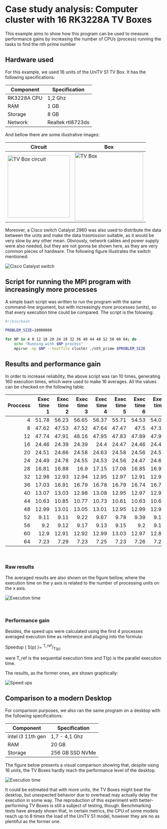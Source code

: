 # Case study analysis: Computer cluster with 16 RK3228A TV Boxes

This example aims to show how this program can be used to measure performance gains
by increasing the number of CPUs (process) running the tasks to find the nth prime number

## Hardware used

For this example, we used 16 units of the UniTV S1 TV Box. It has the following specifications:

Component   | Specification
------------|-------------------
RK3228A CPU |       1,2 Ghz
RAM         |       1 GB
Storage     |       8 GB
Network     | Realtek rtl8723ds

And bellow there are some illustrative images:

|Circuit      | Box        |
|-------------|------------|
| <img src=".assets/unitvs1-placa.png" alt="TV Box circuit" width="200"> | <img src=".assets/unitvs1-box.png" alt="TV Box" width="220">|

Moreover, a Cisco switch Catalyst 2960 was also used to distribute the data between the units and
make the data trasmission suitable, as it would be very slow by any other mean. Obviously, network
cables and power supply were also needed, but they are not gonna be shown here, as they are very
common pieces of hardware. The following figure illustrates the switch mentioned:

![Cisco Catalyst switch](.assets/CiscoCatalyst.png)

## Script for running the MPI program with increasingly more processes

A simple bash script was written to run the program with the same command-line argument, but with increasingly
more processes (units), so that every execution time could be compared. The script is the folowing:

```bash
#!/bin/bash

PROBLEM_SIZE=10000000

for NP in 4 8 12 16 20 24 28 32 36 40 44 48 52 56 60 64; do
    echo "Running with $NP process"
    mpirun -np $NP --hostfile cluster ./nth_prime $PROBLEM_SIZE
```

## Results and performance gain

In order to increase reliability, the above script was ran 10 times, generating 160 execution times, which were used to make 16 averages. All the values can be checked on the following table:

|   Proccess |   Exec time 1 |   Exec time 2 |   Exec time 3 |   Exec time 4 |   Exec time 5 |   Exec time 6 |   Exec time 7 |   Exec time 8 |   Exec time 9 |   Exec time 10 |
|------------:|-------------:|-------------:|-------------:|-------------:|-------------:|-------------:|-------------:|-------------:|-------------:|--------------:|
|           4 |        51.78 |        56.23 |        56.65 |        56.37 |        55.71 |        54.53 |        54.09 |        49.19 |        47.71 |         47.64 |
|           8 |        47.62 |        47.53 |        47.52 |        47.64 |        47.47 |        47.5  |        47.33 |        45.83 |        38.93 |         31.97 |
|          12 |        47.74 |        47.91 |        48.16 |        47.95 |        47.83 |        47.89 |        47.95 |        47.73 |        39.75 |         31.39 |
|          16 |        24.46 |        24.39 |        24.39 |        24.4  |        24.47 |        24.46 |        24.46 |        24.49 |        22.9  |         17.48 |
|          20 |        24.51 |        24.66 |        24.58 |        24.63 |        24.58 |        24.56 |        24.55 |        24.53 |        22.53 |         16.74 |
|          24 |        24.49 |        24.78 |        24.55 |        24.53 |        24.56 |        24.47 |        24.64 |        24.54 |        23.92 |         16.92 |
|          28 |        16.81 |        16.88 |        16.9  |        17.15 |        17.08 |        16.85 |        16.99 |        17.18 |        15.71 |         11.83 |
|          32 |        12.98 |        12.93 |        12.94 |        12.95 |        12.97 |        12.91 |        12.94 |        12.59 |        11.86 |          9.77 |
|          36 |        17.03 |        16.91 |        16.79 |        16.78 |        16.79 |        16.74 |        16.79 |        16.76 |        16.44 |         11.91 |
|          40 |        13.07 |        13.03 |        12.98 |        13.08 |        12.95 |        12.97 |        12.95 |        12.95 |        11.54 |          9.48 |
|          44 |        10.63 |        10.85 |        10.77 |        10.73 |        10.61 |        10.63 |        10.66 |        10.64 |         9.67 |          8.33 |
|          48 |        12.99 |        13.01 |        13.05 |        13.01 |        12.95 |        12.99 |        12.97 |        12.96 |        12.94 |          9.58 |
|          52 |         9.11 |         9.11 |         9.22 |         9.67 |         9.78 |         9.39 |         9.11 |         9.44 |         8.11 |          7.49 |
|          56 |         9.2  |         9.12 |         9.17 |         9.13 |         9.15 |         9.2  |         9.14 |         9.14 |         9.14 |          6.95 |
|          60 |        12.9  |        12.91 |        12.92 |        12.99 |        13.03 |        12.97 |        12.89 |        12.92 |        11.52 |          8.76 |
|          64 |         7.23 |         7.29 |         7.23 |         7.25 |         7.23 |         7.26 |         7.27 |         7.26 |         6.63 |          6.17 |

<br>

### Raw results

The averaged results are also shown on the figure bellow, where the execution time on the y axis is related to the number of processing units on the x axis.

![Execution time](.assets/nth_prime_graph.png)

<br>

### Performance gain

Besides, the speed ups were calculated using the first 4 processes averaged execution time as reference and pluging into the formula:

<span> Speedup ( S(p) )= <sup>T_ref</sup>/<sub>T(p)</sub></span>

were T_ref is the sequential execution time and T(p) is the parallel execution time.

The results, as the former ones, are shown graphically:

![Speed ups](.assets/speed_up_nth_prime.png)

## Comparison to a modern Desktop

For comparison purposes, we also ran the same program on a desktop with the following specifications:

Component         | Specification
------------------|-------------------
intel i3 11th gen |   1,7 - 4,1 Ghz
RAM               |     20 GB
Storage           |  256 GB SSD NVMe

The figure below presents a visual comparison showing that, despite using 16 units, the TV Boxes hardly reach the performance level of the desktop.

![Execution time](.assets/comparison_nth_prime.png)

It could be estimated that with more units, the TV Boxes might beat the desktop, but unexpected behavior due to overhead may actually delay the execution in some way. The reproduction of this experiment with better-performing TV Boxes is still a subject of testing, though. Benchmarking tests have already shown that, in certain metrics, the CPU of some models reach up to 8 times the load of the UniTV S1 model, however they are no as plentiful as the former one.
